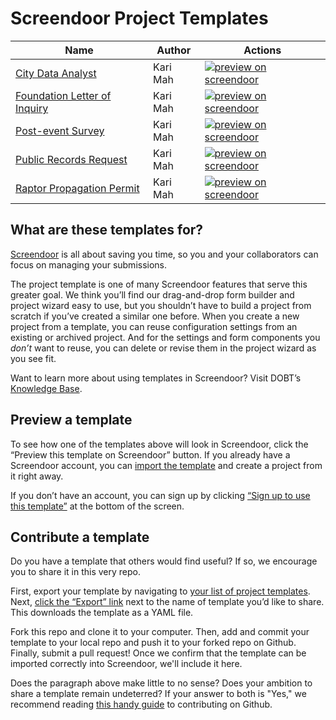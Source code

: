 Screendoor Project Templates
============================

| Name | Author | Actions |
| --- | --- | --- |
| [City Data Analyst](https://github.com/dobtco/screendoor-project-templates/blob/master/city_data_analyst.yml) | Kari Mah | [![preview on screendoor]](https://screendoor.dobt.co/preview_template?url=https://github.com/dobtco/screendoor-project-templates/blob/master/city_data_analyst.yml) |
| [Foundation Letter of Inquiry](https://github.com/dobtco/screendoor-project-templates/blob/master/foundation_letter_of_inquiry.yml) | Kari Mah | [![preview on screendoor]](https://screendoor.dobt.co/preview_template?url=https://github.com/dobtco/screendoor-project-templates/blob/master/foundation_letter_of_inquiry.yml) |
| [Post-event Survey](https://github.com/dobtco/screendoor-project-templates/blob/master/post_event_survey.yml) | Kari Mah | [![preview on screendoor]](https://screendoor.dobt.co/preview_template?url=https://github.com/dobtco/screendoor-project-templates/blob/master/post_event_survey.yml) |
| [Public Records Request](https://github.com/dobtco/screendoor-project-templates/blob/master/public_records_request.yml) | Kari Mah | [![preview on screendoor]](https://screendoor.dobt.co/preview_template?url=https://github.com/dobtco/screendoor-project-templates/blob/master/public_records_request.yml) |
| [Raptor Propagation Permit](https://github.com/dobtco/screendoor-project-templates/blob/master/raptor_propagation_permit.yml) | Kari Mah | [![preview on screendoor]](https://screendoor.dobt.co/preview_template?url=https://github.com/dobtco/screendoor-project-templates/blob/master/raptor_propagation_permit.yml) |

[preview on screendoor]: http://dobt-misc.s3.amazonaws.com/static/previewtemplate.png

## What are these templates for?

[Screendoor](http://dobt.co/screendoor) is all about saving you time, so you and your collaborators can focus on managing your submissions.

The project template is one of many Screendoor features that serve this greater goal. We think you’ll find our drag-and-drop form builder and project wizard easy to use, but you shouldn’t have to build a project from scratch if you’ve created a similar one before. When you create a new project from a template, you can reuse configuration settings from an existing or archived project. And for the settings and form components you _don’t_ want to reuse, you can delete or revise them in the project wizard as you see fit.

Want to learn more about using templates in Screendoor? Visit DOBT’s [Knowledge Base](http://help.dobt.co/articles/screendoor/projects/templates.html).

## Preview a template
To see how one of the templates above will look in Screendoor, click the “Preview this template on Screendoor” button. 
If you already have a Screendoor account, you can [import the template](http://take.ms/v6Tfi) and create a project from it right away.

If you don’t have an account, you can sign up by clicking [“Sign up to use this template”](http://take.ms/AtGfL) at the bottom of the screen. 

## Contribute a template
Do you have a template that others would find useful? If so, we encourage you to share it in this very repo.

First, export your template by navigating to [your list of project templates](https://screendoor.dobt.co/account/projects). Next, [click the “Export” link](http://take.ms/VI72A) next to the name of template you’d like to share. This downloads the template as a YAML file.

Fork this repo and clone it to your computer. Then, add and commit your template to your local repo and push it to your forked repo on Github. Finally, submit a pull request! Once we confirm that the template can be imported correctly into Screendoor, we'll include it here.

Does the paragraph above make little to no sense? Does your ambition to share a template remain undeterred? If your answer to both is "Yes," we recommend reading [this handy guide](https://guides.github.com/activities/forking/index.html#making-a-pull-request) to contributing on Github.
